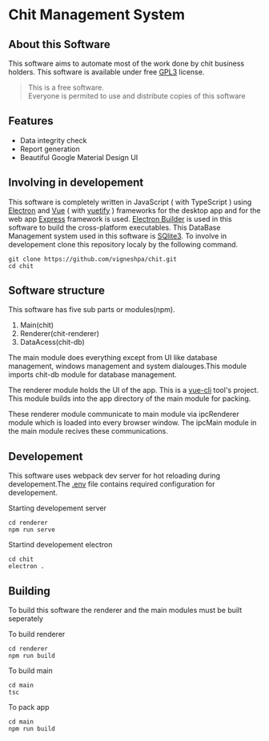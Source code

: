 # Chit Management System

## About this Software

   This software aims to automate most of the work done by chit
   business holders. This software is available under free [GPL3](./LICENSE.md) license.

>This is a free software.   
Everyone is permited to use and distribute copies of this software

## Features
- Data integrity check
- Report generation
- Beautiful Google Material Design UI

## Involving in developement
This software is completely written in JavaScript ( with TypeScript ) using [Electron](https://electronjs.org/) and [Vue](https://vuejs.org) ( with [vuetify](https://vuetifyjs.com) ) frameworks for the desktop app and for the web app [Express](https://expressjs.com/) framework is used.
[Electron Builder](https://www.electron.build) is used in this software to build the cross-platform executables. This DataBase Management system used in this software is [SQlite3](https://www.sqlite.org). To involve in developement clone this repository localy by the following command.

```
git clone https://github.com/vigneshpa/chit.git
cd chit
```

## Software structure
   This software has five sub parts or modules(npm).
1. Main(chit)
2. Renderer(chit-renderer)
3. DataAcess(chit-db)

The main module does everything except from UI like database management,  windows management and system dialouges.This module imports chit-db module for database management.   
   
The renderer module holds the UI of the app. This is a [vue-cli](https://cli.vuejs.org/) tool's project. This module builds into the app directory of the main module for packing.   

These renderer module communicate to main module via ipcRenderer module which is loaded into every browser window. The ipcMain module in the main module recives these communications.

## Developement
This software uses webpack dev server for hot reloading during developement.The [.env](./main/.env) file contains required configuration for developement.

Starting developement server
```
cd renderer
npm run serve
```
Startind developement electron
```
cd chit
electron .
```

## Building
To build this software the renderer and the main modules must be built seperately

To build renderer
```
cd renderer
npm run build
```
To build main
```
cd main
tsc
```
To pack app
```
cd main
npm run build
```
